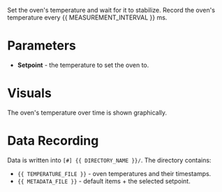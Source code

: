 Set the oven's temperature and wait for it to stabilize. Record the oven's temperature every {{ MEASUREMENT_INTERVAL }} ms.

# Parameters
- **Setpoint** - the temperature to set the oven to.

# Visuals
The oven's temperature over time is shown graphically.

# Data Recording
Data is written into `[#] {{ DIRECTORY_NAME }}/`. The directory contains:
- `{{ TEMPERATURE_FILE }}` - oven temperatures and their timestamps.
- `{{ METADATA_FILE }}` - default items + the selected setpoint.

